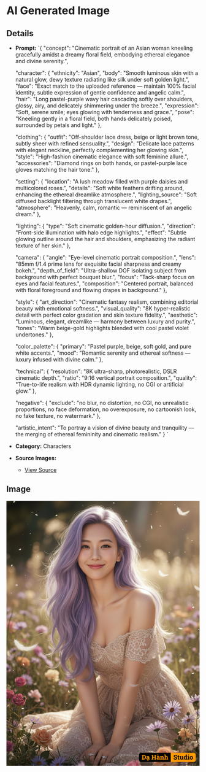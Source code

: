# AI Generated Image

## Details
- **Prompt:** `{
  "concept": "Cinematic portrait of an Asian woman kneeling gracefully amidst a dreamy floral field, embodying ethereal elegance and divine serenity.",

  "character": {
    "ethnicity": "Asian",
    "body": "Smooth luminous skin with a natural glow, dewy texture radiating like silk under soft golden light.",
    "face": "Exact match to the uploaded reference — maintain 100% facial identity, subtle expression of gentle confidence and angelic calm.",
    "hair": "Long pastel-purple wavy hair cascading softly over shoulders, glossy, airy, and delicately shimmering under the breeze.",
    "expression": "Soft, serene smile; eyes glowing with tenderness and grace.",
    "pose": "Kneeling gently in a floral field, both hands delicately poised, surrounded by petals and light."
  },

  "clothing": {
    "outfit": "Off-shoulder lace dress, beige or light brown tone, subtly sheer with refined sensuality.",
    "design": "Delicate lace patterns with elegant neckline, perfectly complementing her glowing skin.",
    "style": "High-fashion cinematic elegance with soft feminine allure.",
    "accessories": "Diamond rings on both hands, or pastel-purple lace gloves matching the hair tone."
  },

  "setting": {
    "location": "A lush meadow filled with purple daisies and multicolored roses.",
    "details": "Soft white feathers drifting around, enhancing the ethereal dreamlike atmosphere.",
    "lighting_source": "Soft diffused backlight filtering through translucent white drapes.",
    "atmosphere": "Heavenly, calm, romantic — reminiscent of an angelic dream."
  },

  "lighting": {
    "type": "Soft cinematic golden-hour diffusion.",
    "direction": "Front-side illumination with halo edge highlights.",
    "effect": "Subtle glowing outline around the hair and shoulders, emphasizing the radiant texture of her skin."
  },

  "camera": {
    "angle": "Eye-level cinematic portrait composition.",
    "lens": "85mm f/1.4 prime lens for exquisite facial sharpness and creamy bokeh.",
    "depth_of_field": "Ultra-shallow DOF isolating subject from background with perfect bouquet blur.",
    "focus": "Tack-sharp focus on eyes and facial features.",
    "composition": "Centered portrait, balanced with floral foreground and flowing drapes in background."
  },

  "style": {
    "art_direction": "Cinematic fantasy realism, combining editorial beauty with emotional softness.",
    "visual_quality": "8K hyper-realistic detail with perfect color gradation and skin texture fidelity.",
    "aesthetic": "Luminous, elegant, dreamlike — harmony between luxury and purity.",
    "tones": "Warm beige-gold highlights blended with cool pastel violet undertones."
  },

  "color_palette": {
    "primary": "Pastel purple, beige, soft gold, and pure white accents.",
    "mood": "Romantic serenity and ethereal softness — luxury infused with divine calm."
  },

  "technical": {
    "resolution": "8K ultra-sharp, photorealistic, DSLR cinematic depth.",
    "ratio": "9:16 vertical portrait composition.",
    "quality": "True-to-life realism with HDR dynamic lighting, no CGI or artificial glow."
  },

  "negative": {
    "exclude": "no blur, no distortion, no CGI, no unrealistic proportions, no face deformation, no overexposure, no cartoonish look, no fake texture, no watermark."
  },

  "artistic_intent": "To portray a vision of divine beauty and tranquility — the merging of ethereal femininity and cinematic realism."
}
`
- **Category:** Characters
- **Source Images:**
  - [View Source](https://raw.githubusercontent.com/lenzcomvth/Somethings/main/Models/Female/Female3.jpg)

## Image
![AI Generated Image](./image-2025-10-20T09-58-58-743Z-fyx1o.png)